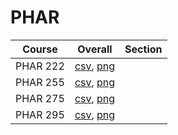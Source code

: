 # PHAR

| Course | Overall | Section |
| ------ | ------- | ------- |
| PHAR 222 | [csv](https://github.com/UCSD-Historical-Enrollment-Data/2025Winter/blob/main/overall/PHAR%20222.csv), [png](https://raw.githubusercontent.com/UCSD-Historical-Enrollment-Data/2025Winter/main/plot_overall/PHAR%20222.png) |  |
| PHAR 255 | [csv](https://github.com/UCSD-Historical-Enrollment-Data/2025Winter/blob/main/overall/PHAR%20255.csv), [png](https://raw.githubusercontent.com/UCSD-Historical-Enrollment-Data/2025Winter/main/plot_overall/PHAR%20255.png) |  |
| PHAR 275 | [csv](https://github.com/UCSD-Historical-Enrollment-Data/2025Winter/blob/main/overall/PHAR%20275.csv), [png](https://raw.githubusercontent.com/UCSD-Historical-Enrollment-Data/2025Winter/main/plot_overall/PHAR%20275.png) |  |
| PHAR 295 | [csv](https://github.com/UCSD-Historical-Enrollment-Data/2025Winter/blob/main/overall/PHAR%20295.csv), [png](https://raw.githubusercontent.com/UCSD-Historical-Enrollment-Data/2025Winter/main/plot_overall/PHAR%20295.png) |  |

